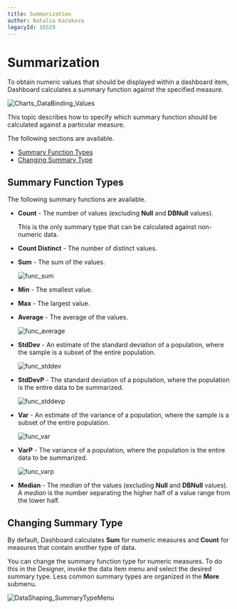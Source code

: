 ```yaml
---
title: Summarization
author: Natalia Kazakova
legacyId: 16529
---
```

# Summarization
To obtain numeric values that should be displayed within a dashboard item, Dashboard calculates a summary function against the specified measure.

![Charts_DataBinding_Values](../../../images/img18722.png)

This topic describes how to specify which summary function should be calculated against a particular measure.

The following sections are available.
* [Summary Function Types](#summaryfunctiontypes)
* [Changing Summary Type](#changingsummarytype)

## <a name="summaryfunctiontypes"/>Summary Function Types
The following summary functions are available.
* **Count** - The number of values (excluding **Null** and **DBNull** values).
	
	This is the only summary type that can be calculated against non-numeric data.
* **Count Distinct** - The number of distinct values.
* **Sum** - The sum of the values.
	
	![func_sum](../../../images/img4460.png)
* **Min** - The smallest value.
* **Max** - The largest value.
* **Average** - The average of the values.
	
	![func_average](../../../images/img4457.png)
* **StdDev** - An estimate of the standard deviation of a population, where the sample is a subset of the entire population.
	
	![func_stddev](../../../images/img4458.png)
* **StdDevP** - The standard deviation of a population, where the population is the entire data to be summarized.
	
	![func_stddevp](../../../images/img4459.png)
* **Var** - An estimate of the variance of a population, where the sample is a subset of the entire population.
	
	![func_var](../../../images/img4461.png)
* **VarP** - The variance of a population, where the population is the entire data to be summarized.
	
	![func_varp](../../../images/img4462.png)
* **Median** - The _median_ of the values (excluding **Null** and **DBNull** values).  A _median_ is the number separating the higher half of a value range from the lower half.

## <a name="changingsummarytype"/>Changing Summary Type
By default, Dashboard calculates **Sum** for numeric measures and **Count** for measures that contain another type of data.

You can change the summary function type for numeric measures. To do this in the Designer, invoke the data item menu and select the desired summary type. Less common summary types are organized in the **More** submenu.

![DataShaping_SummaryTypeMenu](../../../images/img19326.png)